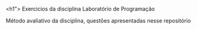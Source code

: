 <h1"> Exercicios da disciplina Laboratório de Programação </h1>

Método avaliativo da disciplina, questões apresentadas nesse repositório
